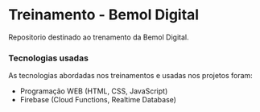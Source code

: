 # Treinamento - Bemol Digital
Repositorio destinado ao trenamento da Bemol Digital. 

### Tecnologias usadas
As tecnologias abordadas nos treinamentos e usadas nos projetos foram:
- Programação WEB (HTML, CSS, JavaScript)
- Firebase (Cloud Functions, Realtime Database)